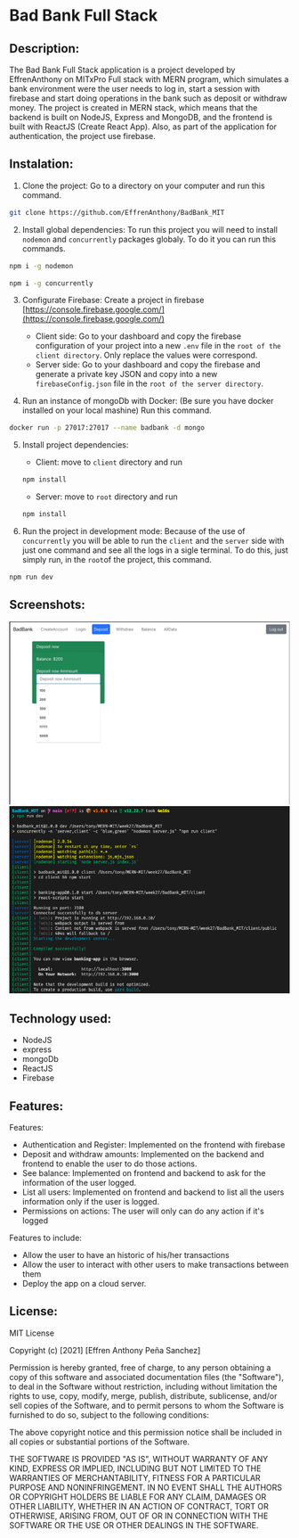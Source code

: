 # Bad Bank Full Stack
## Description: 
The Bad Bank Full Stack application is a project developed by EffrenAnthony on MITxPro Full stack with MERN program, which simulates a bank environment were the user needs to log in, start a session with firebase and start doing operations in the bank such as deposit or withdraw money. The project is created in MERN stack, which means that the backend is built on NodeJS, Express and MongoDB, and the frontend is built with ReactJS (Create React App). Also, as part of the application for authentication, the project use firebase.

## Instalation:

1. Clone the project: Go to a directory on your computer and run this command.
```bash
git clone https://github.com/EffrenAnthony/BadBank_MIT
```
2. Install global dependencies: To run this project you will need to install `nodemon` and `concurrently` packages globaly. To do it you can run this commands.

```bash
npm i -g nodemon
```
```bash
npm i -g concurrently
```

3. Configurate Firebase: Create a project in firebase [https://console.firebase.google.com/](https://console.firebase.google.com/)
    - Client side: Go to your dashboard and copy the firebase configuration of your project into a new `.env` file in the `root of the client directory`. Only replace the values were correspond.
    - Server side: Go to your dashboard and copy the firebase and generate a private key JSON and copy into a new `firebaseConfig.json` file in the `root of the server directory`.

4. Run an instance of mongoDb with Docker: (Be sure you have docker installed on your local mashine) Run this command.

```bash
docker run -p 27017:27017 --name badbank -d mongo
```

5. Install project dependencies:

    - Client: move to `client` directory and run
    ```bash
    npm install
    ```
    - Server: move to `root` directory and run
    ```bash
    npm install
    ```

6. Run the project in development mode: Because of the use of `concurrently` you will be able to run the `client` and the `server` side with just one command and see all the logs in a sigle terminal. To do this, just simply run, in the `root`of the project, this command.

```bash
npm run dev
```

## Screenshots:
![gif](./AppView.gif "App view")
![terminal](./Concurrently.png "Terminal running")

## Technology used:
- NodeJS
- express
- mongoDb
- ReactJS
- Firebase

## Features:

Features:
- Authentication and Register: Implemented on the frontend with firebase
- Deposit and withdraw amounts: Implemented on the backend and frontend to enable the user to do those actions.
- See balance: Implemented on frontend and backend to ask for the information of the user logged.
- List all users: Implemented on frontend and backend to list all the users information only if the user is logged.
- Permissions on actions: The user will only can do any action if it's logged

Features to include:

- Allow the user to have an historic of his/her transactions
- Allow the user to interact with other users to make transactions between them
- Deploy the app on a cloud server.

## License: 
MIT License

Copyright (c) [2021] [Effren Anthony Peña Sanchez]

Permission is hereby granted, free of charge, to any person obtaining a copy
of this software and associated documentation files (the "Software"), to deal
in the Software without restriction, including without limitation the rights
to use, copy, modify, merge, publish, distribute, sublicense, and/or sell
copies of the Software, and to permit persons to whom the Software is
furnished to do so, subject to the following conditions:

The above copyright notice and this permission notice shall be included in all
copies or substantial portions of the Software.

THE SOFTWARE IS PROVIDED "AS IS", WITHOUT WARRANTY OF ANY KIND, EXPRESS OR
IMPLIED, INCLUDING BUT NOT LIMITED TO THE WARRANTIES OF MERCHANTABILITY,
FITNESS FOR A PARTICULAR PURPOSE AND NONINFRINGEMENT. IN NO EVENT SHALL THE
AUTHORS OR COPYRIGHT HOLDERS BE LIABLE FOR ANY CLAIM, DAMAGES OR OTHER
LIABILITY, WHETHER IN AN ACTION OF CONTRACT, TORT OR OTHERWISE, ARISING FROM,
OUT OF OR IN CONNECTION WITH THE SOFTWARE OR THE USE OR OTHER DEALINGS IN THE
SOFTWARE.